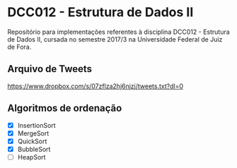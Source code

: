 # DCC012 - Estrutura de Dados II

Repositório para implementações referentes à disciplina DCC012 - Estrutura de Dados II, cursada no semestre 2017/3 na Universidade Federal de Juiz de Fora.

## Arquivo de Tweets
https://www.dropbox.com/s/07zflza2hj6njzj/tweets.txt?dl=0

## Algoritmos de ordenação
- [x] InsertionSort
- [x] MergeSort
- [x] QuickSort
- [x] BubbleSort
- [ ] HeapSort